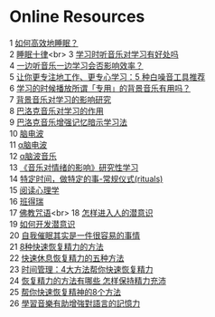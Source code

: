 Online Resources
=====
1 [如何高效地睡眠？](http://www.zhihu.com/question/19551007)<br>
2 [睡眠十律](http://baike.baidu.com/link?url=uKJgaj8mu6u1CCFjhfPa2MZVId3wjgsdOY44HlA85-N128qYKs7FBhHUskUTFgLROO5A18FHwneR3T66Wd8Uu_)<br>
3 [学习时听音乐对学习有好处吗](http://zhidao.baidu.com/link?url=cFXC2bELKqdLMO4UPnAdZ8eez1YtRy9fhaTSV7MhzdvwinQn4wNDLWYSga7k_U2_2DZtsXisHCwVT2vQgwXysq)<br>
4 [一边听音乐一边学习会否影响效率？ ](http://www.zhihu.com/question/20276743)<br>
5 [让你更专注地工作、更专心学习：5 种白噪音工具推荐](http://sspai.com/27971/)<br>
6 [学习的时候播放所谓「专用」的背景音乐有用吗？ ](http://www.zhihu.com/question/20236766)<br>
7 [背景音乐对学习的影响研究 ](http://wenku.baidu.com/link?url=K9Lc1iIgI954wdXInGD9kXnbtWNZ25ONwSGRo3VmZ72h40xqlN_juF6gc_KQVLGnWH-Enc5wQdDVxmBPxMg0dUIVU8A40YnmveA4ipAyKlm)<br>
8 [巴洛克音乐对学习的作用](http://blog.sina.com.cn/s/blog_5cd4d9b90100ctyf.html)<br>
9 [巴洛克音乐增强记忆暗示学习法](http://www.jiyifa.com/qianneng/kaifa/78468.html)<br>
10 [脑电波](http://baike.baidu.com/link?url=6g3hO_UlrGDif5rKvGBAc_6j-n_55AV5lF1Dyw6b9B81OomdnULyxOTmVc6g8rfCmyvhbTNfcohU4cu6PsEu8HlNdDnuoqPuY8YBvzgCvu8fTiGYjzt5EVmCNMoSZxOh)<br>
11 [α脑电波](http://baike.baidu.com/view/2378442.htm)<br>
12 [α脑波音乐](http://baike.baidu.com/view/2904648.htm)<br>
13 [《音乐对情绪的影响》研究性学习 ](http://zhidao.baidu.com/question/1381672251160626900.html?fr=iks&word=%C1%F7%D0%D0%D2%F4%C0%D6%D0%C4%C0%ED%BD%A1%BF%B5&ie=gbk)<br>
14 [特定时间，做特定的事-常规仪式(rituals)](http://www.wisdomsnack.com/1406.html)<br>
15 [阅读心理学](http://baike.baidu.com/link?url=0X7VlKCOI3z34i_8UKePWyTHnf58BjHnRM4Sdvr_PKNGdxTLrBfAYrdPjjfQAdLwFAqQH0nK1Yf_ixXiBEqLDsi6m4s2Mi_T-5IjorsOttlXHGbS5W3XTw_hpE02YzQLthqYhv_TLA1CHPS4RSysHK)<br>
16 [班得瑞](http://baike.baidu.com/link?url=7YLSgvZkszGehEoFOIQ-hP-iGI-HVc4mxyI4OaU9IVqckf9E-dBAh74MsoOrOLwGQtmlfxqe7icd-iNJmPPa_MIFWyd-QdZ6E3seYWgMI-5HQnqw9tEun6e1fDkabNqX)<br>
17 [佛教咒语](http://baike.baidu.com/link?url=XBlX3jg_NrTBDY4z0rMgRQtKGvEBOBIr82uq68qZPNKf_9ZpuMDi9AR6onIMJ_KPuYOUlYKkxvNqnBtfyY2LC_)<br>
18 [怎样进入人的潜意识](http://zhidao.baidu.com/link?url=INLSFglkjqWx2gA204LrRMLGUkXHQcZrrvcObzKR3sE0Vj-dcsD6cSM_77ev3rgT23O6xR4Lqwwwli15FzeNpa)<br>
19 [如何开发潜意识](http://jingyan.baidu.com/article/08b6a591ea9ad614a8092295.html)<br>
20 [自我催眠其实是一件很容易的事情](http://www.yaolanqu.org/zwcm/793.html)<br>
21 [8种快速恢复精力的方法](http://www.bskk.com/forum.php?mod=viewthread&tid=108696&page=1&authorid=30697)<br>
22 [快速休息恢复精力的五种方法](http://weibo.com/p/1001593782279024531405?from=page_100505_profile&wvr=6&mod=wenzhangmod)<br>
23 [时间管理：4大方法帮你快速恢复精力](时间管理：4大方法帮你快速恢复精力)<br>
24 [恢复精力的方法有哪些 怎样保持精力充沛](http://www.51etong.com/s/jkbj/56794.shtml)<br>
25 [帮你快速恢复精神的8个方法](http://www.ting30.com/zy/2015/5589.html)<br>
26 [學習音樂有助增強對語言的記憶力](http://www.cuhk.edu.hk/ipro/981124c.htm)<br>
[]()<br>
[]()<br>
[]()<br>
[]()<br>
[]()<br>
[]()<br>
[]()<br>
[]()<br>
[]()<br>
[]()<br>
[]()<br>
[]()<br>


